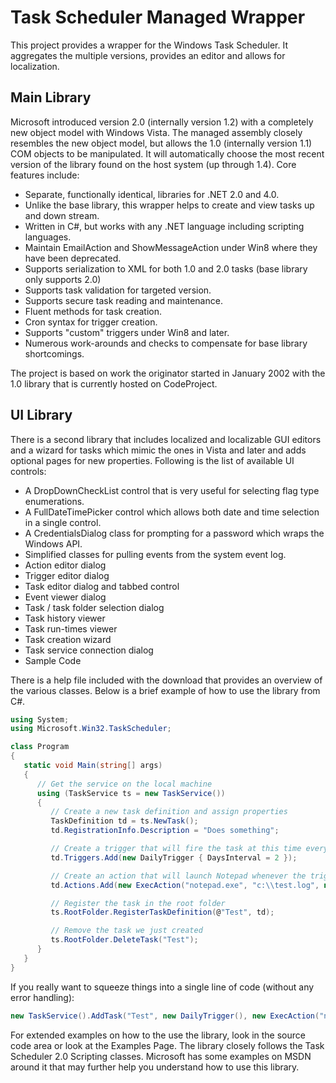 # Task Scheduler Managed Wrapper
This project provides a wrapper for the Windows Task Scheduler. It aggregates the multiple versions, provides an editor and allows for localization.

## Main Library
Microsoft introduced version 2.0 (internally version 1.2) with a completely new object model with Windows Vista. The managed assembly closely resembles the new object model, but allows the 1.0 (internally version 1.1) COM objects to be manipulated. It will automatically choose the most recent version of the library found on the host system (up through 1.4). Core features include:

* Separate, functionally identical, libraries for .NET 2.0 and 4.0.
* Unlike the base library, this wrapper helps to create and view tasks up and down stream.
* Written in C#, but works with any .NET language including scripting languages.
* Maintain EmailAction and ShowMessageAction under Win8 where they have been deprecated.
* Supports serialization to XML for both 1.0 and 2.0 tasks (base library only supports 2.0)
* Supports task validation for targeted version.
* Supports secure task reading and maintenance.
* Fluent methods for task creation.
* Cron syntax for trigger creation.
* Supports "custom" triggers under Win8 and later.
* Numerous work-arounds and checks to compensate for base library shortcomings.

The project is based on work the originator started in January 2002 with the 1.0 library that is currently hosted on CodeProject.

## UI Library
There is a second library that includes localized and localizable GUI editors and a wizard for tasks which mimic the ones in Vista and later and adds optional pages for new properties. Following is the list of available UI controls:

* A DropDownCheckList control that is very useful for selecting flag type enumerations.
* A FullDateTimePicker control which allows both date and time selection in a single control.
* A CredentialsDialog class for prompting for a password which wraps the Windows API.
* Simplified classes for pulling events from the system event log.
* Action editor dialog
* Trigger editor dialog
* Task editor dialog and tabbed control
* Event viewer dialog
* Task / task folder selection dialog
* Task history viewer
* Task run-times viewer
* Task creation wizard
* Task service connection dialog
* Sample Code

There is a help file included with the download that provides an overview of the various classes. Below is a brief example of how to use the library from C#.

```csharp
using System;
using Microsoft.Win32.TaskScheduler;

class Program
{
   static void Main(string[] args)
   {
      // Get the service on the local machine
      using (TaskService ts = new TaskService())
      {
         // Create a new task definition and assign properties
         TaskDefinition td = ts.NewTask();
         td.RegistrationInfo.Description = "Does something";

         // Create a trigger that will fire the task at this time every other day
         td.Triggers.Add(new DailyTrigger { DaysInterval = 2 });

         // Create an action that will launch Notepad whenever the trigger fires
         td.Actions.Add(new ExecAction("notepad.exe", "c:\\test.log", null));

         // Register the task in the root folder
         ts.RootFolder.RegisterTaskDefinition(@"Test", td);

         // Remove the task we just created
         ts.RootFolder.DeleteTask("Test");
      }
   }
}
```

If you really want to squeeze things into a single line of code (without any error handling):

```csharp
new TaskService().AddTask("Test", new DailyTrigger(), new ExecAction("notepad.exe"));
```

For extended examples on how to the use the library, look in the source code area or look at the Examples Page. The library closely follows the Task Scheduler 2.0 Scripting classes. Microsoft has some examples on MSDN around it that may further help you understand how to use this library.